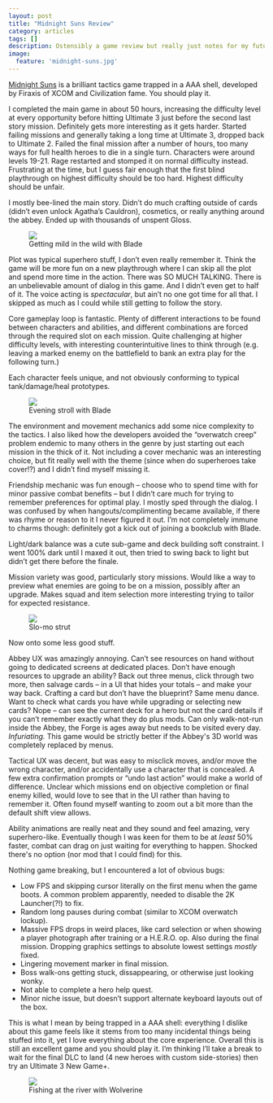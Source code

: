```yaml
---
layout: post
title: "Midnight Suns Review"
category: articles
tags: []
description: Ostensibly a game review but really just notes for my future self.
image:
  feature: 'midnight-suns.jpg'
---
```


[Midnight Suns](https://midnightsuns.2k.com/) is a brilliant tactics game trapped in a AAA shell, developed by Firaxis of XCOM and Civilization fame. You should play it.

I completed the main game in about 50 hours, increasing the difficulty level at every opportunity before hitting Ultimate 3 just before the second last story mission. Definitely gets more interesting as it gets harder. Started failing missions and generally taking a long time at Ultimate 3, dropped back to Ultimate 2. Failed the final mission after a number of hours, too many ways for full health heroes to die in a single turn. Characters were around levels 19-21. Rage restarted and stomped it on normal difficulty instead. Frustrating at the time, but I guess fair enough that the first blind playthrough on highest difficulty should be too hard. Highest difficulty should be unfair.

I mostly bee-lined the main story. Didn’t do much crafting outside of cards (didn’t even unlock Agatha’s Cauldron), cosmetics, or really anything around the abbey. Ended up with thousands of unspent Gloss.

<figure>
  <img src='/images/midnight-suns-mild-in-wild.jpg' />
  <figcaption>Getting mild in the wild with Blade</figcaption>
</figure>

Plot was typical superhero stuff, I don’t even really remember it. Think the game will be more fun on a new playthrough where I can skip all the plot and spend more time in the action. There was SO MUCH TALKING. There is an unbelievable amount of dialog in this game. And I didn’t even get to half of it. The voice acting is _spectacular_, but ain’t no one got time for all that. I skipped as much as I could while still getting to follow the story.

Core gameplay loop is fantastic. Plenty of different interactions to be found between characters and abilities, and different combinations are forced through the required slot on each mission. Quite challenging at higher difficulty levels, with interesting counterintuitive lines to think through (e.g. leaving a marked enemy on the battlefield to bank an extra play for the following turn.)

Each character feels unique, and not obviously conforming to typical tank/damage/heal prototypes.

<figure>
  <img src='/images/midnight-suns-walking-with-blade.jpg' />
  <figcaption>Evening stroll with Blade</figcaption>
</figure>

The environment and movement mechanics add some nice complexity to the tactics. I also liked how the developers avoided the “overwatch creep” problem endemic to many others in the genre by just starting out each mission in the thick of it. Not including a cover mechanic was an interesting choice, but fit really well with the theme (since when do superheroes take cover!?) and I didn’t find myself missing it.

Friendship mechanic was fun enough – choose who to spend time with for minor passive combat benefits – but I didn’t care much for trying to remember preferences for optimal play. I mostly sped through the dialog. I was confused by when hangouts/complimenting became available, if there was rhyme or reason to it I never figured it out. I’m not completely immune to charms though: definitely got a kick out of joining a bookclub with Blade.

Light/dark balance was a cute sub-game and deck building soft constraint. I went 100% dark until I maxed it out, then tried to swing back to light but didn’t get there before the finale.

Mission variety was good, particularly story missions. Would like a way to preview what enemies are going to be on a mission, possibly after an upgrade. Makes squad and item selection more interesting trying to tailor for expected resistance.

<figure>
  <img src='/images/midnight-suns-strut.jpg' />
  <figcaption>Slo-mo strut</figcaption>
</figure>

Now onto some less good stuff.

Abbey UX was amazingly annoying. Can’t see resources on hand without going to dedicated screens at dedicated places. Don’t have enough resources to upgrade an ability? Back out three menus, click through two more, then salvage cards – in a UI that hides your totals – and make your way back. Crafting a card but don’t have the blueprint? Same menu dance. Want to check what cards you have while upgrading or selecting new cards? Nope – can see the current deck for a hero but not the card details if you can’t remember exactly what they do plus mods. Can only walk-not-run inside the Abbey, the Forge is ages away but needs to be visited every day. _Infuriating._ This game would be strictly better if the Abbey's 3D world was completely replaced by menus.

Tactical UX was decent, but was easy to misclick moves, and/or move the wrong character, and/or accidentally use a character that is concealed. A few extra confirmation prompts or “undo last action” would make a world of difference. Unclear which missions end on objective completion or final enemy killed, would love to see that in the UI rather than having to remember it. Often found myself wanting to zoom out a bit more than the default shift view allows.

Ability animations are really neat and they sound and feel amazing, very superhero-like. Eventually though I was keen for them to be at _least_ 50% faster, combat can drag on just waiting for everything to happen. Shocked there's no option (nor mod that I could find) for this.

Nothing game breaking, but I encountered a lot of obvious bugs:

* Low FPS and skipping cursor literally on the first menu when the game boots. A common problem apparently, needed to disable the 2K Launcher(?!) to fix.
* Random long pauses during combat (similar to XCOM overwatch lockup).
* Massive FPS drops in weird places, like card selection or when showing a player photograph after training or a H.E.R.O. op. Also during the final mission. Dropping graphics settings to absolute lowest settings _mostly_ fixed.
* Lingering movement marker in final mission.
* Boss walk-ons getting stuck, dissappearing, or otherwise just looking wonky.
* Not able to complete a hero help quest.
* Minor niche issue, but doesn’t support alternate keyboard layouts out of the box.

This is what I mean by being trapped in a AAA shell: everything I dislike about this game feels like it stems from too many incidental things being stuffed into it, yet I love everything about the core experience. Overall this is still an excellent game and you should play it. I’m thinking I’ll take a break to wait for the final DLC to land (4 new heroes with custom side-stories) then try an Ultimate 3 New Game+.

<figure>
  <img src='/images/midnight-suns-fishing-with-wolverine.jpg' />
  <figcaption>Fishing at the river with Wolverine</figcaption>
</figure>

